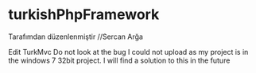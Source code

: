 # turkishPhpFramework

Tarafımdan düzenlenmiştir //Sercan Arğa

Edit TurkMvc 
Do not look at the bug I could not upload as my project is in the windows 7 32bit project.
I will find a solution to this in the future
